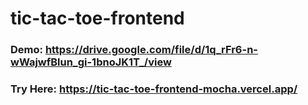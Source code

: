 # tic-tac-toe-frontend

### Demo: https://drive.google.com/file/d/1q_rFr6-n-wWajwfBlun_gi-1bnoJK1T_/view
### Try Here: https://tic-tac-toe-frontend-mocha.vercel.app/
